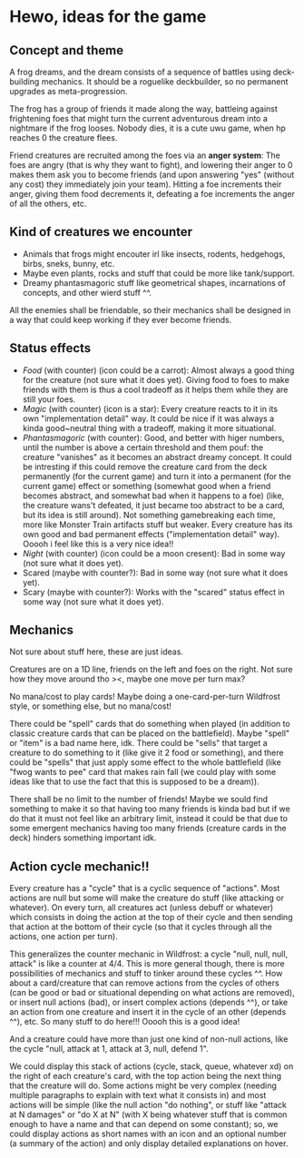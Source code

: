 
# Hewo, ideas for the game

## Concept and theme

A frog dreams, and the dream consists of a sequence of battles using deck-building mechanics. It should be a roguelike deckbuilder, so no permanent upgrades as meta-progression.

The frog has a group of friends it made along the way, battleing against frightening foes that might turn the current adventurous dream into a nightmare if the frog looses. Nobody dies, it is a cute uwu game, when hp reaches 0 the creature flees.

Friend creatures are recruited among the foes via an **anger system**: The foes are angry (that is why they want to fight), and lowering their anger to 0 makes them ask you to become friends (and upon answering "yes" (without any cost) they immediately join your team). Hitting a foe increments their anger, giving them food decrements it, defeating a foe increments the anger of all the others, etc.

## Kind of creatures we encounter

- Animals that frogs might encouter irl like insects, rodents, hedgehogs, birbs, sneks, bunny, etc.
- Maybe even plants, rocks and stuff that could be more like tank/support.
- Dreamy phantasmagoric stuff like geometrical shapes, incarnations of concepts, and other wierd stuff ^^.

All the enemies shall be friendable, so their mechanics shall be designed in a way that could keep working if they ever become friends.

## Status effects

- *Food* (with counter) (icon could be a carrot): Almost always a good thing for the creature (not sure what it does yet). Giving food to foes to make friends with them is thus a cool tradeoff as it helps them while they are still your foes.
- *Magic* (with counter) (icon is a star): Every creature reacts to it in its own "implementation detail" way. It could be nice if it was always a kinda good~neutral thing with a tradeoff, making it more situational.
- *Phantasmagoric* (with counter): Good, and better with higer numbers, until the number is above a certain threshold and them pouf: the creature "vanishes" as it becomes an abstract dreamy concept. It could be intresting if this could remove the creature card from the deck permanently (for the current game) and turn it into a permanent (for the current game) effect or something (somewhat good when a friend becomes abstract, and somewhat bad when it happens to a foe) (like, the creature wans't defeated, it just became too abstract to be a card, but its idea is still around). Not something gamebreaking each time, more like Monster Train artifacts stuff but weaker. Every creature has its own good and bad permanent effects ("implementation detail" way). Ooooh i feel like this is a very nice idea!!
- *Night* (with counter) (icon could be a moon cresent): Bad in some way (not sure what it does yet).
- Scared (maybe with counter?): Bad in some way (not sure what it does yet).
- Scary (maybe with counter?): Works with the "scared" status effect in some way (not sure what it does yet).

## Mechanics

Not sure about stuff here, these are just ideas.

Creatures are on a 1D line, friends on the left and foes on the right.
Not sure how they move around tho ><, maybe one move per turn max?

No mana/cost to play cards! Maybe doing a one-card-per-turn Wildfrost style, or something else, but no mana/cost!

There could be "spell" cards that do something when played (in addition to classic creature cards that can be placed on the battlefield). Maybe "spell" or "item" is a bad name here, idk. There could be "sells" that target a creature to do something to it (like give it 2 food or something), and there could be "spells" that just apply some effect to the whole battlefield (like "fwog wants to pee" card that makes rain fall (we could play with some ideas like that to use the fact that this is supposed to be a dream)).

There shall be no limit to the number of friends! Maybe we sould find something to make it so that having too many friends is kinda bad but if we do that it must not feel like an arbitrary limit, instead it could be that due to some emergent mechanics having too many friends (creature cards in the deck) hinders something important idk.

## Action cycle mechanic!!

Every creature has a "cycle" that is a cyclic sequence of "actions". Most actions are null but some will make the creature do stuff (like attacking or whatever).
On every turn, all creatures act (unless debuff or whatever) which consists in doing the action at the top of their cycle and then sending that action at the bottom of their cycle (so that it cycles through all the actions, one action per turn).

This generalizes the counter mechanic in Wildfrost: a cycle "null, null, null, attack" is like a counter at 4/4. This is more general though, there is more possibilities of mechanics and stuff to tinker around these cycles ^^.
How about a card/creature that can remove actions from the cycles of others (can be good or bad or situational depending on what actions are removed), or insert null actions (bad), or insert complex actions (depends ^^), or take an action from one creature and insert it in the cycle of an other (depends ^^), etc. So many stuff to do here!!!
Ooooh this is a good idea!

And a creature could have more than just one kind of non-null actions, like the cycle "null, attack at 1, attack at 3, null, defend 1".

We could display this stack of actions (cycle, stack, queue, whatever xd) on the right of each creature's card, with the top action being the next thing that the creature will do.
Some actions might be very complex (needing multiple paragraphs to explain with text what it consists in) and most actions will be simple (like the null action "do nothing", or stuff like "attack at N damages" or "do X at N" (with X being whatever stuff that is common enough to have a name and that can depend on some constant); so, we could display actions as short names with an icon and an optional number (a summary of the action) and only display detailed explanations on hover. 

